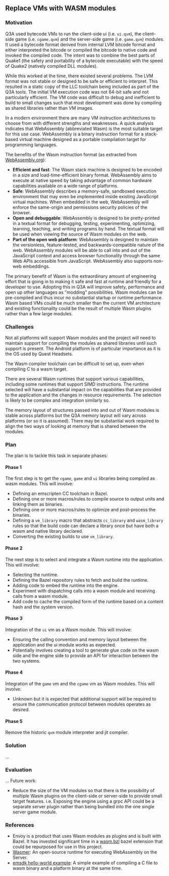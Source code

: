 ## Replace VMs with WASM modules

### Motivation

Q3A used bytecode VMs to run the client-side ui (i.e. `ui.qvm`), the client-side game (i.e. `cgame.qvm`) and the server-side game (i.e. `game.qvm`) modules. It used a bytecode format derived from internal LVM bitcode format and either interpreted the bitcode or compiled the bitcode to native code and invoked the compiled code. The intent was to combine the best parts of Quake1 (the safety and portability of a bytecode executable) with the speed of Quake2 (natively compiled DLL modules).

While this worked at the time, there existed several problems. The LVM format was not stable or designed to be safe or efficient to interpret. This resulted in a static copy of the LLC toolchain being included as part of the Q3A tools. The initial VM execution code was not 64-bit safe and not particularly efficient. The VM code was difficult to debug and inefficient to build to small changes such that most development was done by compiling as shared libraries rather than VM images.

In a modern environment there are many VM instruction architectures to choose from with different strengths and weaknesses. A quick analysis indicates that WebAssembly (abbreviated Wasm) is the most suitable target for this use case. WebAssembly is a binary instruction format for a stack-based virtual machine designed as a portable compilation target for programming languages.

The benefits of the Wasm instruction format (as extracted from [WebAssembly.org](https://webassembly.org/)):

* **Efficient and fast**: The Wasm stack machine is designed to be encoded in a size and load-time-efficient binary format. WebAssembly aims to execute at native speed by taking advantage of common hardware capabilities available on a wide range of platforms.
* **Safe**: WebAssembly describes a memory-safe, sandboxed execution environment that may even be implemented inside existing JavaScript virtual machines. When embedded in the web, WebAssembly will enforce the same-origin and permissions security policies of the browser.
* **Open and debuggable**:  WebAssembly is designed to be pretty-printed in a textual format for debugging, testing, experimenting, optimizing, learning, teaching, and writing programs by hand. The textual format will be used when viewing the source of Wasm modules on the web.
* **Part of the open web platform**: WebAssembly is designed to maintain the versionless, feature-tested, and backwards-compatible nature of the web. WebAssembly modules will be able to call into and out of the JavaScript context and access browser functionality through the same Web APIs accessible from JavaScript. WebAssembly also supports non-web embeddings.

The primary benefit of Wasm is the extraordinary amount of engineering effort that is going in to making it safe and fast at runtime and friendly for a developer to use. Adopting this in Q3A will improve safety, performance and open up other languages as "modding" possibilities. Wasm modules can be pre-compiled and thus incur no substantial startup or runtime performance. Wasm based VMs could be much smaller than the current VM architecture and existing functionality could be the result of multiple Wasm plugins rather than a few large modules.

### Challenges

Not all platforms will support Wasm modules and the project will need to maintain support for compiling the modules as shared libraries until such support is present. The Android platform is of particular importance as it is the OS used by Quest Headsets.

The Wasm compiler toolchain can be difficult to set up, even when compiling C to a wasm target.

There are several Wasm runtimes that support various capabilities, including some runtimes that support SIMD instructions. The runtime selected will have a substantial impact on the capabilities that are provided to the application and the changes in resource requirements. The selection is likely to be complex and integration similarly so.

The memory layout of structures passed into and out of Wasm modules is stable across platforms but the Q3A memory layout will vary across platforms (or so it is assumed). There may be substantial work required to align the two ways of looking at memory that is shared between the modules.

### Plan

The plan is to tackle this task in separate phases:

#### Phase 1

The first step is to get the `cgame`, `game` and `ui` libraries being compiled as wasm modules. This will involve:

* Defining an emscripten CC toolchain in Bazel.
* Defining one or more macros/rules to compile source to output units and linking them as binaries.
* Defining one or more macros/rules to optimize and post-process the binaries.
* Defining a `vm_library` macro that abstracts `cc_library` and `wasm_library` rules so that the build code can declare a library once but have both a wasm and native library declared.
* Converting the existing builds to use `vm_library`.

#### Phase 2

The next step is to select and integrate a Wasm runtime into the application. This will involve:

* Selecting the runtime.
* Defining the Bazel repository rules to fetch and build the runtime.
* Adding code to embed the runtime into the engine.
* Experiment with dispatching calls into a wasm module and receiving calls from a wasm module.
* Add code to cache the compiled form of the runtime based on a content hash and the system version.

#### Phase 3

Integration of the `ui` vm as a Wasm module. This will involve:

* Ensuring the calling convention and memory layout between the application and the ui module works as expected.
* Potentially involves creating a tool to generate glue code on the wasm side and the engine side to provide an API for interaction between the two systems.

#### Phase 4

Integration of the `game` vm and the `cgame` vm as Wasm modules. This will involve:

* Unknown but it is expected that additional support will be required to ensure the communication protocol between modules operates as desired.

#### Phase 5

Remove the historic `qvm` module interpreter and jit compiler.

### Solution

...

### Evaluation

...
Future work:

* Reduce the size of the VM modules so that there is the possibility of multiple Wasm plugins on the client-side or server-side to provide small target features. i.e. Exposing the engine using a grpc API could be a separate server plugin rather than being bundled into the one single server game module.

### References

* Envoy is a product that uses Wasm modules as plugins and is built with Bazel. It has invested significant time in a [wasm.bzl](https://github.com/envoyproxy/envoy/blob/main/bazel/wasm/wasm.bzl) bazel extension that could be repurposed for use in this project.
* [Wasmer](https://docs.wasmer.io/): An open-source runtime for executing WebAssembly on the Server.
* [emsdk hello-world example](https://github.com/emscripten-core/emsdk/blob/master/bazel/hello-world/BUILD): A simple example of compiling a C file to wasm binary and a platform binary at the same time.
